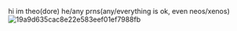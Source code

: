 hi im theo(dore)
he/any prns(any/everything is ok, even neos/xenos)![19a9d635cac8e22e583eef01ef7988fb](https://github.com/user-attachments/assets/a7db372a-a72f-456e-a363-2b8215967491)
